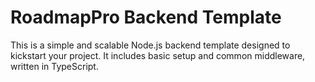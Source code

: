 # RoadmapPro Backend Template

This is a simple and scalable Node.js backend template designed to kickstart your project. It includes basic setup and common middleware, written in TypeScript.
